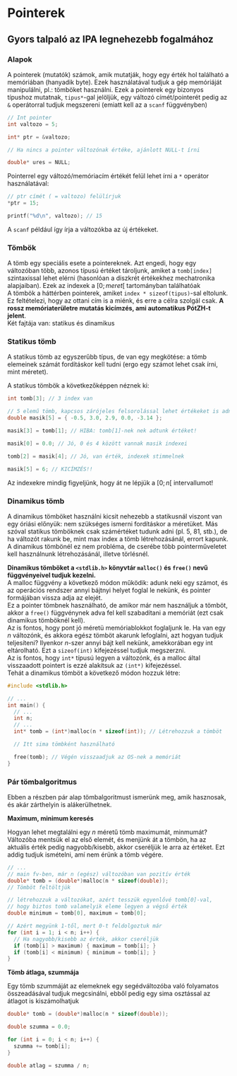# Pointerek

## Gyors talpaló az IPA legnehezebb fogalmához

### Alapok

A pointerek (mutatók) számok, amik mutatják, hogy egy érték hol található a memóriában (hanyadik byte). Ezek használatával tudjuk a gép memóriáját manipulálni, pl.: tömböket használni. Ezek a pointerek egy bizonyos típushoz mutatnak, `tipus*`-gal jelöljük, egy változó címét/pointerét pedig az `&` operátorral tudjuk megszereni (emiatt kell az a `scanf` függvényben)  

```C
// Int pointer
int valtozo = 5;

int* ptr = &valtozo;

// Ha nincs a pointer változónak értéke, ajánlott NULL-t írni

double* ures = NULL;
```

Pointerrel egy változó/memóriacím értékét felül lehet írni a `*` operátor használatával:

```C
// ptr címét ( = valtozo) felülírjuk
*ptr = 15;

printf("%d\n", valtozo); // 15
```

A `scanf` például így írja a változókba az új értékeket.  

### Tömbök

A tömb egy speciális esete a pointereknek. Azt engedi, hogy egy változóban több, azonos típusú értéket tároljunk, amiket a `tomb[index]` szintaxissal lehet elérni (hasonlóan a diszkrét értékekhez mechatronika alapjaiban). Ezek az indexek a $[0;meret[$ tartományban találhatóak  
A tömbök a háttérben pointerek, amiket `index * sizeof(tipus)`-sal eltolunk. Ez feltételezi, hogy az ottani cím is a miénk, és erre a célra szolgál csak. **A rossz memóriaterületre mutatás kicímzés, ami automatikus PótZH-t jelent**.  
Két fajtája van: statikus és dinamikus

### Statikus tömb

A statikus tömb az egyszerűbb típus, de van egy megkötése: a tömb elemeinek számát fordításkor kell tudni (ergo egy számot lehet csak írni, mint méretet).

A statikus tömbök a következőképpen néznek ki:

```C
int tomb[3]; // 3 index van

// 5 elemű tömb, kapcsos zárójeles felsorolással lehet értékeket is adni
double masik[5] = { -0.5, 3.0, 2.9, 0.0, -3.14 };

masik[3] = tomb[1]; // HIBA: tomb[1]-nek nek adtunk értéket!

masik[0] = 0.0; // Jó, 0 és 4 között vannak masik indexei

tomb[2] = masik[4]; // Jó, van érték, indexek stimmelnek

masik[5] = 6; // KICÍMZÉS!!
```

Az indexekre mindig figyeljünk, hogy át ne lépjük a $[0;n[$ intervallumot!

### Dinamikus tömb  

A dinamikus tömböket használni kicsit nehezebb a statikusnál  viszont van egy óriási előnyük: nem szükséges ismerni fordításkor a méretüket.
Más szóval statikus tömböknek csak számértéket tudunk adni (pl. 5, 81, stb.), de ha változót rakunk be, mint max index a tömb létrehozásánál, errort kapunk.  
A dinamikus tömbönél ez nem probléma, de cserébe több pointerműveletet kell használnunk létrehozásánál, illetve törlésnél.  

**Dinamikus tömböket a  `<stdlib.h>` könyvtár `malloc()` és `free()` nevű függvényeivel tudjuk kezelni.**  
A malloc függvény a következő módon működik: adunk neki egy számot, és az operációs rendszer annyi bájtnyi helyet foglal le nekünk, és pointer formájában vissza adja az elejét.  
Ez a pointer tömbnek használható, de amikor már nem használjuk a tömböt, akkor a `free()` függvénynek adva fel kell szabadítani a memóriát (ezt csak dinamikus tömböknél kell).  
Az is fontos, hogy pont jó méretü memóriablokkot foglaljunk le. Ha van egy $n$ változónk, és akkora egész tömböt akarunk lefoglalni, azt hogyan tudjuk teljesíteni?
Ilyenkor $n$-szer annyi bájt kell nekünk, amekkorában egy int eltárolható. Ezt a `sizeof(int)` kifejezéssel tudjuk megszerzni.  
Az is fontos, hogy `int*` típusú legyen a változónk, és a malloc által visszaadott pointert is ezzé alakítsuk az `(int*)` kifejezéssel.  
Tehát a dinamikus tömböt a következő módon hozzuk létre:  

```C
#include <stdlib.h>

// ...
int main() {
  // ...
  int n;
  // ...
  int* tomb = (int*)malloc(n * sizeof(int)); // Létrehozzuk a tömböt

  // Itt sima tömbként használható

  free(tomb); // Végén visszaadjuk az OS-nek a memóriát
}
```

### Pár tömbalgoritmus

Ebben a részben pár alap tömbalgoritmust ismerünk meg, amik hasznosak, és akár zárthelyin is alákerülhetnek.  

**Maximum, minimum keresés**

Hogyan lehet megtalálni egy $n$ méretű tömb maximumát, minmumát?
Változóba mentsük el az első elemét, és menjünk át a tömbön, ha az aktuális érték pedig nagyobb/kisebb, akkor cseréljük le arra az értéket.
Ezt addig tudjuk ismételni, amí nem érünk a tömb végére.

```C
// ...
// main fv-ben, már n (egész) változóban van pozitív érték
double* tomb = (double*)malloc(n * sizeof(double));
// Tömböt feltöltjük

// létrehozzuk a változókat, azért tesszük egyenlővé tomb[0]-val,
// hogy biztos tomb valamelyik eleme legyen a végső érték
double minimum = tomb[0], maximum = tomb[0];

// Azért megyünk 1-től, mert 0-t feldolgoztuk már
for (int i = 1; i < n; i++) {
  // Ha nagyobb/kisebb az érték, akkor cseréljük
  if (tomb[i] > maximum) { maximum = tomb[i]; }
  if (tomb[i] < minimum) { minimum = tomb[i]; }
}
```

**Tömb átlaga, szummája**

Egy tömb szummáját az elemeknek egy segédváltozóba való folyamatos összeadásával tudjuk megcsinálni,
ebből pedig egy sima osztással az átlagot is kiszámolhatjuk

```C
double* tomb = (double*)malloc(n * sizeof(double));

double szumma = 0.0;

for (int i = 0; i < n; i++) {
  szumma += tomb[i];
}

double atlag = szumma / n;
```
